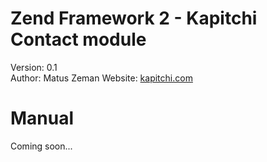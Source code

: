 Zend Framework 2 - Kapitchi Contact module
=================================================
Version: 0.1    
Author:  Matus Zeman
Website: [kapitchi.com](http://kapitchi.com)

Manual
======

Coming soon...